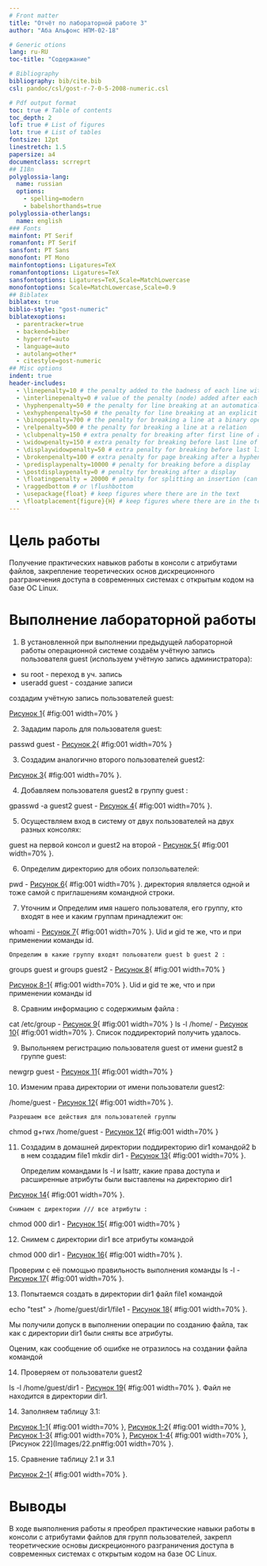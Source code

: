 ```yaml
---
# Front matter
title: "Отчёт по лабораторной работе 3"
author: "Аба Альфонс НПМ-02-18"

# Generic otions
lang: ru-RU
toc-title: "Содержание"

# Bibliography
bibliography: bib/cite.bib
csl: pandoc/csl/gost-r-7-0-5-2008-numeric.csl

# Pdf output format
toc: true # Table of contents
toc_depth: 2
lof: true # List of figures
lot: true # List of tables
fontsize: 12pt
linestretch: 1.5
papersize: a4
documentclass: scrreprt
## I18n
polyglossia-lang:
  name: russian
  options:
	- spelling=modern
	- babelshorthands=true
polyglossia-otherlangs:
  name: english
### Fonts
mainfont: PT Serif
romanfont: PT Serif
sansfont: PT Sans
monofont: PT Mono
mainfontoptions: Ligatures=TeX
romanfontoptions: Ligatures=TeX
sansfontoptions: Ligatures=TeX,Scale=MatchLowercase
monofontoptions: Scale=MatchLowercase,Scale=0.9
## Biblatex
biblatex: true
biblio-style: "gost-numeric"
biblatexoptions:
  - parentracker=true
  - backend=biber
  - hyperref=auto
  - language=auto
  - autolang=other*
  - citestyle=gost-numeric
## Misc options
indent: true
header-includes:
  - \linepenalty=10 # the penalty added to the badness of each line within a paragraph (no associated penalty node) Increasing the value makes tex try to have fewer lines in the paragraph.
  - \interlinepenalty=0 # value of the penalty (node) added after each line of a paragraph.
  - \hyphenpenalty=50 # the penalty for line breaking at an automatically inserted hyphen
  - \exhyphenpenalty=50 # the penalty for line breaking at an explicit hyphen
  - \binoppenalty=700 # the penalty for breaking a line at a binary operator
  - \relpenalty=500 # the penalty for breaking a line at a relation
  - \clubpenalty=150 # extra penalty for breaking after first line of a paragraph
  - \widowpenalty=150 # extra penalty for breaking before last line of a paragraph
  - \displaywidowpenalty=50 # extra penalty for breaking before last line before a display math
  - \brokenpenalty=100 # extra penalty for page breaking after a hyphenated line
  - \predisplaypenalty=10000 # penalty for breaking before a display
  - \postdisplaypenalty=0 # penalty for breaking after a display
  - \floatingpenalty = 20000 # penalty for splitting an insertion (can only be split footnote in standard LaTeX)
  - \raggedbottom # or \flushbottom
  - \usepackage{float} # keep figures where there are in the text
  - \floatplacement{figure}{H} # keep figures where there are in the text
---
```


# Цель работы

Получение практических навыков работы в консоли с атрибутами файлов, закрепление теоретических основ дискреционного разграничения доступа в современных системах с открытым кодом на базе OC Linux.


# Выполнение лабораторной работы

1. В установленной при выполнении предыдущей лабораторной работы
операционной системе создаём учётную запись пользователя guest (используем учётную запись администратора):

* su root - переход в уч. запись
* useradd guest - создание записи

 создадим учётную запись пользователей guest:

[Рисунок 1](Images/1.png){ #fig:001 width=70% }

2. Зададим пароль для пользователя guest:

passwd guest - [Рисунок 2](Images/2.png){ #fig:001 width=70% }

3. Создадим аналогично второго пользователей guest2:
 
[Рисунок 3](Images/3.png){ #fig:001 width=70% }.

4. Добавляем пользователя guest2 в группу guest :

gpasswd -a guest2 guest - [Рисунок 4](Images/4.png){ #fig:001 width=70% }.

5. Ocуществляем вход в систему от двух пользователей на двух разных консолях:

guest на первой консол и guest2 на второй - [Рисунок 5](Images/5.png){ #fig:001 width=70% }.


6. Определим директорию для обоих ползольвателей:

pwd - [Рисунок 6](Images/6.png){ #fig:001 width=70% }. директория ялвляется одной и тоже самой с приглашениям командной строки.

7. Уточним и Определим имя нашего пользователя, его группу, кто входят в нее и каким группам принадлежит он:

whoami - [Рисунок 7](Images/7.png){ #fig:001 width=70% }. Uid и gid те же, что и при применении команды id.

    Определим в какие группу входят польователи guest b guest 2 :

groups guest и groups guest2 -  [Рисунок 8](Images/8.png){ #fig:001 width=70% } 

[Рисунок 8-1](Images/8-1.png){ #fig:001 width=70% }. Uid и gid те же, что и при применении команды id

8. Сравним информацию с содержимым файла :

cat /etc/group - [Рисунок 9](Images/9.png){ #fig:001 width=70% }
ls -l /home/ - [Рисунок 10](Images/10.png){ #fig:001 width=70% }. Список поддиректорий получить удалось.

9. Выпольняем  регистрацию пользователя guest от имени guest2 в группе guest:

newgrp guest - [Рисунок 11](Images/11.png){ #fig:001 width=70% }

10. Изменим права директории от имени пользователи guest2:

/home/guest - [Рисунок 12](Images/12.png){ #fig:001 width=70% }.

    Разрешаем все действия для пользователей группы 
 
chmod g+rwx /home/guest - [Рисунок 12](Images/12.png){ #fig:001 width=70% }

11. Создадим в домашней директории поддиректорию dir1 командой2 b в нем создадим file1
mkdir dir1 - [Рисунок 13](Images/13.png){ #fig:001 width=70% }.

    Определим командами ls -l и lsattr, какие права доступа и расширенные атрибуты были выставлены на директорию dir1

[Рисунок 14](Images/14.png){ #fig:001 width=70% }.

    Cнимаем с директории /// все атрибуты :

chmod 000 dir1 - [Рисунок 15](Images/15.png){ #fig:001 width=70% }

12. Снимем с директории dir1 все атрибуты командой

chmod 000 dir1 - [Рисунок 16](Images/16.png){ #fig:001 width=70% }.

Проверим с её помощью правильность выполнения команды ls -l - [Рисунок 17](Images/17.png){ #fig:001 width=70% }.

13. Попытаемся создать в директории dir1 файл file1 командой

echo "test" > /home/guest/dir1/file1 - [Рисунок 18](Images/18.png){ #fig:001 width=70% }.

Мы получили допуск в выполнении операции по созданию файла, так как с директории dir1 были сняты все атрибуты.

Оценим, как сообщение об ошибке не отразилось на создании файла командой

14. Проверяем от пользователи guest2

ls -l /home/guest/dir1 - [Рисунок 19](Images/19.png){ #fig:001 width=70% }. Файл не находится в директории dir1.

14. Заполняем таблицу 3.1:

[Рисунок 1-1](Images/1-1.png){ #fig:001 width=70% }, [Рисунок 1-2](Images/1-2.png){ #fig:001 width=70% }, [Рисунок 1-3](Images/1-3.png){ #fig:001 width=70% }, [Рисунок 1-4](Images/1-4.png){ #fig:001 width=70% },[Рисунок 22](Images/22.pn#fig:001 width=70% }.

15. Сравнение таблицу 2.1 и 3.1

[Рисунок 2-1](Images/24.png){ #fig:001 width=70% }.

# Выводы

В ходе выяполнения работы я преобрел практические навыки работы в консоли с атрибутами файлов для групп пользователей, закрепл 
теоретические основы дискреционного разграничения доступа в современных системах с открытым кодом на базе OC Linux.
